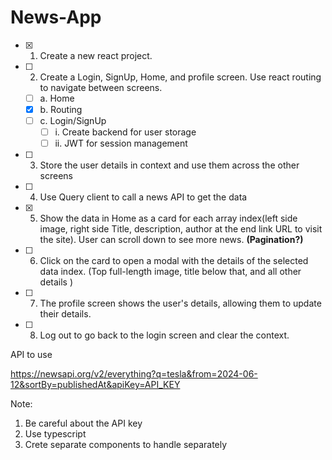 # News-App

- [x] 1. Create a new react project.
- [ ] 2. Create a Login, SignUp, Home, and profile screen. Use react routing to navigate between screens.
  - [ ] a. Home
  - [x] b. Routing
  - [ ] c. Login/SignUp
    - [ ] i. Create backend for user storage
    - [ ] ii. JWT for session management 
- [ ] 3. Store the user details in context and use them across the other screens
- [ ] 4. Use Query client to call a news API to get the data 
- [x] 5. Show the data in Home as a card for each array index(left side image, right side Title, description, author at the end link URL to visit the site). User can scroll down to see more news. **(Pagination?)**
- [ ] 6. Click on the card to open a modal with the details of the selected data index.
(Top full-length image, title below that, and all other details )
- [ ] 7. The profile screen shows the user's details, allowing them to update their details.
- [ ] 8. Log out to go back to the login screen and clear the context.
 
API to use

https://newsapi.org/v2/everything?q=tesla&from=2024-06-12&sortBy=publishedAt&apiKey=API_KEY
 
Note:

1. Be careful about the API key
2. Use typescript
3. Crete separate components to handle separately